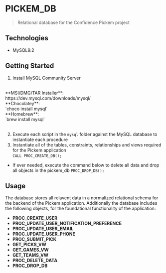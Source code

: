 # PICKEM_DB
> Relational database for the Confidence Pickem project

## Technologies 
- MySQL9.2

## Getting Started
1. Install MySQL Community Server
<br>
**MSI/DMG/TAR Installer**:<br>
https://dev.mysql.com/downloads/mysql/
<br>
**Chocolatey**:<br>
`choco install mysql`
<br>
**Homebrew**:<br>
`brew install mysql`
<br><br>

2. Execute each script in the `mysql` folder against the MySQL database to instantiate each procedure
3. Instantiate all of the tables, constraints, relationships and views required for the 
Pickem application<br>
`CALL PROC_CREATE_DB();`
- If ever needed, execute the command below to delete all data and drop all objects in the pickem_db
`PROC_DROP_DB();`

## Usage
The database stores all relavent data in a normalized relational schema for the backend of the Pickem application. Additionally the database includes the following objects, for the foundational functionality of the application:<br>
- **PROC_CREATE_USER**
- **PROC_UPDATE_USER_NOTIFICATION_PREFERENCE**
- **PROC_UPDATE_USER_EMAIL**
- **PROC_UPDATE_USER_PHONE**
- **PROC_SUBMIT_PICK**
- **GET_PICKS_VW**
- **GET_GAMES_VW**
- **GET_TEAMS_VW**
- **PROC_DELETE_DATA**
- **PROC_DROP_DB**

